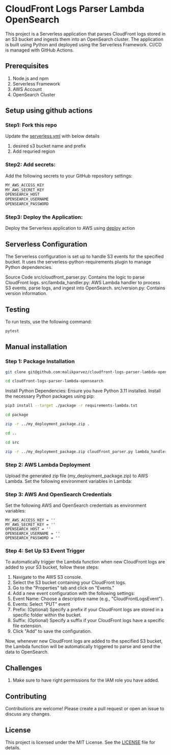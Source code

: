 # CloudFront Logs Parser Lambda OpenSearch

This project is a Serverless application that parses CloudFront logs stored in an S3 bucket and ingests them into an OpenSearch cluster. The application is built using Python and deployed using the Serverless Framework. CI/CD is managed with GitHub Actions.


## Prerequisites

1. Node.js and npm
2. Serverless Framework
3. AWS Account
4. OpenSearch Cluster

## Setup using github actions

### Step1: Fork this repo

Update the [serverless.yml](serverless.yml) with below details
1. desired s3 bucket name and prefix
2. Add requried region

### Step2: Add secrets:
Add the following secrets to your GitHub repository settings:

```bash
MY_AWS_ACCESS_KEY
MY_AWS_SECRET_KEY
OPENSEARCH_HOST
OPENSEARCH_USERNAME
OPENSEARCH_PASSWORD
```

### Step3: Deploy the Application:

Deploy the Serverless application to AWS using [deploy](.github/workflows/deploy.yml) action


## Serverless Configuration
The Serverless configuration is set up to handle S3 events for the specified bucket. It uses the serverless-python-requirements plugin to manage Python dependencies.

Source Code
src/cloudfront_parser.py: Contains the logic to parse CloudFront logs.
src/lambda_handler.py: AWS Lambda handler to process S3 events, parse logs, and ingest into OpenSearch.
src/version.py: Contains version information.

## Testing
To run tests, use the following command:

```bash
pytest
```

## Manual installation 

### Step 1: Package Installation

```bash
git clone git@github.com:malikparvez/cloudfront-logs-parser-lambda-opensearch.git

cd cloudfront-logs-parser-lambda-opensearch
```

Install Python Dependencies:
Ensure you have Python 3.11 installed. Install the necessary Python packages using pip:

```bash
pip3 install --target ./package -r requirements-lambda.txt

cd package

zip -r ../my_deployment_package.zip .

cd ..

cd src

zip -r ../my_deployment_package.zip cloudfront_parser.py lambda_handler.py version.py
```

### Step 2: AWS Lambda Deployment
Upload the generated zip file (my_deployment_package.zip) to AWS Lambda. Set the following environment variables in Lambda:


### Step 3: AWS And OpenSearch Credentials
Set the following AWS and OpenSearch credentials as environment variables:

```
MY_AWS_ACCESS_KEY = ''
MY_AWS_SECRET_KEY = ''
OPENSEARCH_HOST = ''
OPENSEARCH_USERNAME = ''
OPENSEARCH_PASSWORD = ''
```

### Step 4: Set Up S3 Event Trigger
To automatically trigger the Lambda function when new CloudFront logs are added to your S3 bucket, follow these steps:

1. Navigate to the AWS S3 console.
2. Select the S3 bucket containing your CloudFront logs.
3. Go to the "Properties" tab and click on "Events."
4. Add a new event configuration with the following settings:
5. Event Name: Choose a descriptive name (e.g., "CloudFrontLogsEvent").
6. Events: Select "PUT" event
7. Prefix: (Optional) Specify a prefix if your CloudFront logs are stored in a specific folder within the bucket.
8. Suffix: (Optional) Specify a suffix if your CloudFront logs have a specific file extension.
9. Click "Add" to save the configuration.
    
Now, whenever new CloudFront logs are added to the specified S3 bucket, the Lambda function will be automatically triggered to parse and send the data to OpenSearch.

## Challenges
1. Make sure to have right permissions for the IAM role you have added.

## Contributing
Contributions are welcome! Please create a pull request or open an issue to discuss any changes.

## License
This project is licensed under the MIT License. See the [LICENSE](LICENSE) file for details.


